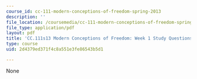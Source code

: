 ```yaml
---
course_id: cc-111-modern-conceptions-of-freedom-spring-2013
description: ''
file_location: /coursemedia/cc-111-modern-conceptions-of-freedom-spring-2013/2d4379ed371f4c8a551e3fe86543b5d1_MITCC_111F12_Week1Ques.pdf
file_type: application/pdf
layout: pdf
title: 'CC.111s13 Modern Conceptions of Freedom: Week 1 Study Questions'
type: course
uid: 2d4379ed371f4c8a551e3fe86543b5d1

---
```

None